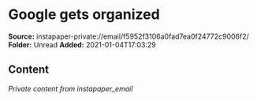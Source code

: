 # Google gets organized

**Source:** instapaper-private://email/f5952f3106a0fad7ea0f24772c9006f2/
**Folder:** Unread
**Added:** 2021-01-04T17:03:29




## Content
*Private content from instapaper_email*
